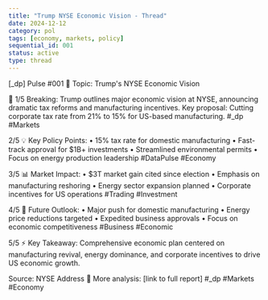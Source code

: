 ```yaml
---
title: "Trump NYSE Economic Vision - Thread"
date: 2024-12-12
category: pol
tags: [economy, markets, policy]
sequential_id: 001
status: active
type: thread
---
```


[_dp] Pulse #001
📍 Topic: Trump's NYSE Economic Vision

🧵 1/5
Breaking: Trump outlines major economic vision at NYSE, announcing dramatic tax reforms and manufacturing incentives. Key proposal: Cutting corporate tax rate from 21% to 15% for US-based manufacturing. #_dp #Markets

2/5
💡 Key Policy Points:
• 15% tax rate for domestic manufacturing
• Fast-track approval for $1B+ investments
• Streamlined environmental permits
• Focus on energy production leadership
#DataPulse #Economy

3/5
📊 Market Impact:
• $3T market gain cited since election
• Emphasis on manufacturing reshoring
• Energy sector expansion planned
• Corporate incentives for US operations
#Trading #Investment

4/5
🔮 Future Outlook:
• Major push for domestic manufacturing
• Energy price reductions targeted
• Expedited business approvals
• Focus on economic competitiveness
#Business #Economic

5/5
⚡️ Key Takeaway:
Comprehensive economic plan centered on manufacturing revival, energy dominance, and corporate incentives to drive US economic growth.

Source: NYSE Address
🔗 More analysis: [link to full report]
#_dp #Markets #Economy